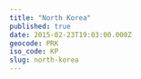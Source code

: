 ```yaml
---
title: "North Korea"
published: true
date: 2015-02-23T19:03:00.000Z
geocode: PRK
iso_code: KP
slug: north-korea
---
```


